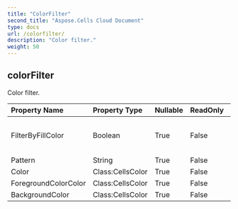 ```yaml
---
title: "ColorFilter"
second_title: "Aspose.Cells Cloud Document"
type: docs
url: /colorfilter/
description: "Color filter."
weight: 50
---
```


## **colorFilter**

Color filter. 

| Property Name | Property Type | Nullable |  ReadOnly | DefaultValue | Description | 
| :- | :- | :- |:- |  :- | :- |
| FilterByFillColor | Boolean | True |  False |  | Whether filter by the cell's fill color.             |  
| Pattern | String | True |  False |  |  |  
| Color | Class:CellsColor | True |  False |  |  |  
| ForegroundColorColor | Class:CellsColor | True |  False |  |  |  
| BackgroundColor | Class:CellsColor | True |  False |  |  |  

